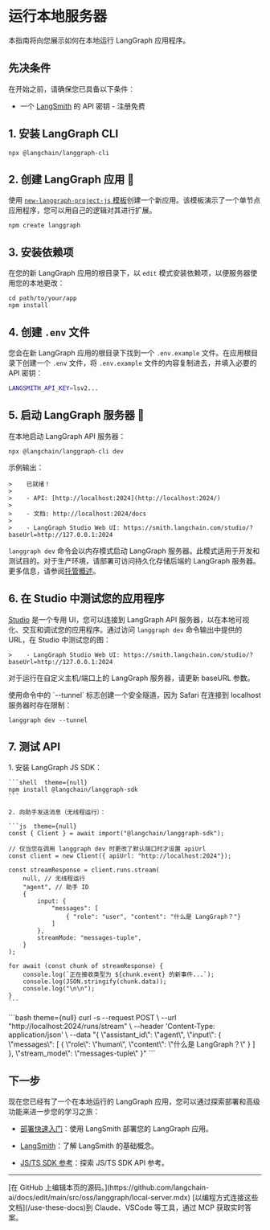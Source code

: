 # 运行本地服务器

本指南将向您展示如何在本地运行 LangGraph 应用程序。

## 先决条件

在开始之前，请确保您已具备以下条件：

* 一个 [LangSmith](https://smith.langchain.com/settings) 的 API 密钥 - 注册免费

## 1. 安装 LangGraph CLI

```shell  theme={null}
npx @langchain/langgraph-cli
```

## 2. 创建 LangGraph 应用 🌱

使用 [`new-langgraph-project-js` 模板](https://github.com/langchain-ai/new-langgraphjs-project)创建一个新应用。该模板演示了一个单节点应用程序，您可以用自己的逻辑对其进行扩展。

```shell  theme={null}
npm create langgraph
```

## 3. 安装依赖项

在您的新 LangGraph 应用的根目录下，以 `edit` 模式安装依赖项，以便服务器使用您的本地更改：

```shell  theme={null}
cd path/to/your/app
npm install
```

## 4. 创建 `.env` 文件

您会在新 LangGraph 应用的根目录下找到一个 `.env.example` 文件。在应用根目录下创建一个 `.env` 文件，将 `.env.example` 文件的内容复制进去，并填入必要的 API 密钥：

```bash  theme={null}
LANGSMITH_API_KEY=lsv2...
```

## 5. 启动 LangGraph 服务器 🚀

在本地启动 LangGraph API 服务器：

```shell  theme={null}
npx @langchain/langgraph-cli dev
```

示例输出：

```
>    已就绪！
>
>    - API: [http://localhost:2024](http://localhost:2024/)
>
>    - 文档: http://localhost:2024/docs
>
>    - LangGraph Studio Web UI: https://smith.langchain.com/studio/?baseUrl=http://127.0.0.1:2024
```

`langgraph dev` 命令会以内存模式启动 LangGraph 服务器。此模式适用于开发和测试目的。对于生产环境，请部署可访问持久化存储后端的 LangGraph 服务器。更多信息，请参阅[托管概述](/langsmith/hosting)。

## 6. 在 Studio 中测试您的应用程序

[Studio](/langsmith/studio) 是一个专用 UI，您可以连接到 LangGraph API 服务器，以在本地可视化、交互和调试您的应用程序。通过访问 `langgraph dev` 命令输出中提供的 URL，在 Studio 中测试您的图：

```
>    - LangGraph Studio Web UI: https://smith.langchain.com/studio/?baseUrl=http://127.0.0.1:2024
```

对于运行在自定义主机/端口上的 LangGraph 服务器，请更新 baseURL 参数。

<Accordion title="Safari 兼容性">
  使用命令中的 `--tunnel` 标志创建一个安全隧道，因为 Safari 在连接到 localhost 服务器时存在限制：

  ```shell  theme={null}
  langgraph dev --tunnel
  ```
</Accordion>

## 7. 测试 API

<Tabs>
  <Tab title="Javascript SDK">
    1. 安装 LangGraph JS SDK：

    ```shell  theme={null}
    npm install @langchain/langgraph-sdk
    ```

    2. 向助手发送消息（无线程运行）：

    ```js  theme={null}
    const { Client } = await import("@langchain/langgraph-sdk");

    // 仅当您在调用 langgraph dev 时更改了默认端口时才设置 apiUrl
    const client = new Client({ apiUrl: "http://localhost:2024"});

    const streamResponse = client.runs.stream(
        null, // 无线程运行
        "agent", // 助手 ID
        {
            input: {
                "messages": [
                    { "role": "user", "content": "什么是 LangGraph？"}
                ]
            },
            streamMode: "messages-tuple",
        }
    );

    for await (const chunk of streamResponse) {
        console.log(`正在接收类型为 ${chunk.event} 的新事件...`);
        console.log(JSON.stringify(chunk.data));
        console.log("\n\n");
    }
    ```
  </Tab>
  <Tab title="Rest API">
    ```bash  theme={null}
    curl -s --request POST \
        --url "http://localhost:2024/runs/stream" \
        --header 'Content-Type: application/json' \
        --data "{
            \"assistant_id\": \"agent\",
            \"input\": {
                \"messages\": [
                    {
                        \"role\": \"human\",
                        \"content\": \"什么是 LangGraph？\"
                    }
                ]
            },
            \"stream_mode\": \"messages-tuple\"
        }"
    ```
  </Tab>
</Tabs>

## 下一步

现在您已经有了一个在本地运行的 LangGraph 应用，您可以通过探索部署和高级功能来进一步您的学习之旅：

* [部署快速入门](/langsmith/deployment-quickstart)：使用 LangSmith 部署您的 LangGraph 应用。

* [LangSmith](/langsmith/home)：了解 LangSmith 的基础概念。

* [JS/TS SDK 参考](https://reference.langchain.com/javascript/modules/_langchain_langgraph-sdk.html)：探索 JS/TS SDK API 参考。

***

<Callout icon="pen-to-square" iconType="regular">
  [在 GitHub 上编辑本页的源码。](https://github.com/langchain-ai/docs/edit/main/src/oss/langgraph/local-server.mdx)
</Callout>

<Tip icon="terminal" iconType="regular">
  [以编程方式连接这些文档](/use-these-docs)到 Claude、VSCode 等工具，通过 MCP 获取实时答案。
</Tip>